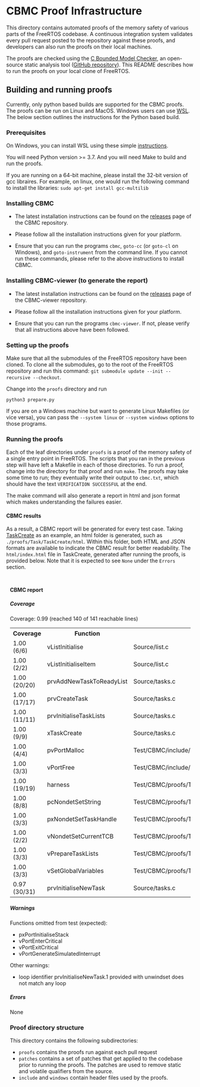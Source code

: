 CBMC Proof Infrastructure
=========================

This directory contains automated proofs of the memory safety of various parts
of the FreeRTOS codebase. A continuous integration system validates every
pull request posted to the repository against these proofs, and developers can
also run the proofs on their local machines.

The proofs are checked using the
[C Bounded Model Checker](http://www.cprover.org/cbmc/), an open-source static
analysis tool
([GitHub repository](https://github.com/diffblue/cbmc)). This README describes
how to run the proofs on your local clone of FreeRTOS.


Building and running proofs
--------------------------

Currently, only python based builds are supported for the CBMC proofs. The proofs
can be run on Linux and MacOS. Windows users can use [WSL](https://docs.microsoft.com/en-us/windows/wsl).
The below section outlines the instructions for the Python based build.

### Prerequisites

On Windows, you can install WSL using these simple [instructions](https://docs.microsoft.com/en-us/windows/wsl/install).

You will need Python version >= 3.7.
And you will need Make to build and run the proofs.

If you are running on a 64-bit machine, please install the 32-bit version of gcc
libraires. For example, on linux, one would run the following command to install
the libraries: `sudo apt-get install gcc-multilib`

### Installing CBMC

- The latest installation instructions can be found on the
  [releases](https://github.com/diffblue/cbmc/releases) page of the CBMC repository.

- Please follow all the installation instructions given for your platform.

- Ensure that you can run the programs `cbmc`, `goto-cc` (or `goto-cl`
  on Windows), and `goto-instrument` from the command line. If you cannot run these
  commands, please refer to the above instructions to install CBMC.

### Installing CBMC-viewer (to generate the report)

- The latest installation instructions can be found on the
  [releases](https://github.com/awslabs/aws-viewer-for-cbmc/releases) page of the CBMC-viewer repository.

- Please follow all the installation instructions given for your platform.

- Ensure that you can run the programs `cbmc-viewer`. If not, please verify
  that all instructions above have been followed.

### Setting up the proofs

Make sure that all the submodules of the FreeRTOS repository have been cloned. To
clone all the submodules, go to the root of the FreeRTOS repository and run this
command: `git submodule update --init --recursive --checkout`.

Change into the `proofs` directory and run
```
python3 prepare.py
```
If you are on a Windows machine but want to generate Linux Makefiles (or vice
versa), you can pass the `--system linux` or `--system windows` options to those
programs.

### Running the proofs

Each of the leaf directories under `proofs` is a proof of the memory
safety of a single entry point in FreeRTOS. The scripts that you ran in the
previous step will have left a Makefile in each of those directories. To
run a proof, change into the directory for that proof and run `make`.
The proofs may take some time to run; they eventually write their output to
`cbmc.txt`, which should have the text `VERIFICATION SUCCESSFUL` at the end.

The make command will also generate a report in html and json format which makes
understanding the failures easier.

#### CBMC results

As a result, a CBMC report will be generated for every test case. Taking [TaskCreate](./proofs/Task/TaskCreate) as an example, an html folder is generated, such as `./proofs/Task/TaskCreate/html`. Within this folder, both HTML and JSON formats are available to indicate the CBMC result for better readability. The `html/index.html` file in TaskCreate, generated after running the proofs, is provided below. Note that it is expected to see `None` under the `Errors` section.

<div style="padding: 10px;">
  <h4>CBMC report</h4>
  <div class="coverage">
      <h5>Coverage</h5>
      <p>
        Coverage: 0.99 (reached 140 of 141 reachable lines)
      </p>
      <table class="coverage">
        <tr>
          <th class="coverage">Coverage</th>
          <th class="function">Function</th>
          <th class="file">File</th>
        </tr>
        <tr>
          <td class="coverage">1.00 (6/6)</td>
          <td class="function">vListInitialise</td>
          <td class="file">Source/list.c</td>
        </tr>
        <tr>
          <td class="coverage">1.00 (2/2)</td>
          <td class="function">vListInitialiseItem</td>
          <td class="file">Source/list.c</td>
        </tr>
        <tr>
          <td class="coverage">1.00 (20/20)</td>
          <td class="function">prvAddNewTaskToReadyList</td>
          <td class="file">Source/tasks.c</td>
        </tr>
        <tr>
          <td class="coverage">1.00 (17/17)</td>
          <td class="function">prvCreateTask</td>
          <td class="file">Source/tasks.c</td>
        </tr>
        <tr>
          <td class="coverage">1.00 (11/11)</td>
          <td class="function">prvInitialiseTaskLists</td>
          <td class="file">Source/tasks.c</td>
        </tr>
        <tr>
          <td class="coverage">1.00 (9/9)</td>
          <td class="function">xTaskCreate</td>
          <td class="file">Source/tasks.c</td>
        </tr>
        <tr>
          <td class="coverage">1.00 (4/4)</td>
          <td class="function">pvPortMalloc</td>
          <td class="file">Test/CBMC/include/cbmc.h</td>
        </tr>
        <tr>
          <td class="coverage">1.00 (3/3)</td>
          <td class="function">vPortFree</td>
          <td class="file">Test/CBMC/include/cbmc.h</td>
        </tr>
        <tr>
          <td class="coverage">1.00 (19/19)</td>
          <td class="function">harness</td>
          <td class="file">Test/CBMC/proofs/Task/TaskCreate/TaskCreate_harness.c</td>
        </tr>
        <tr>
          <td class="coverage">1.00 (8/8)</td>
          <td class="function">pcNondetSetString</td>
          <td class="file">Test/CBMC/proofs/Task/TaskCreate/tasks_test_access_functions.h</td>
        </tr>
        <tr>
          <td class="coverage">1.00 (3/3)</td>
          <td class="function">pxNondetSetTaskHandle</td>
          <td class="file">Test/CBMC/proofs/Task/TaskCreate/tasks_test_access_functions.h</td>
        </tr>
        <tr>
          <td class="coverage">1.00 (2/2)</td>
          <td class="function">vNondetSetCurrentTCB</td>
          <td class="file">Test/CBMC/proofs/Task/TaskCreate/tasks_test_access_functions.h</td>
        </tr>
        <tr>
          <td class="coverage">1.00 (3/3)</td>
          <td class="function">vPrepareTaskLists</td>
          <td class="file">Test/CBMC/proofs/Task/TaskCreate/tasks_test_access_functions.h</td>
        </tr>
        <tr>
          <td class="coverage">1.00 (3/3)</td>
          <td class="function">vSetGlobalVariables</td>
          <td class="file">Test/CBMC/proofs/Task/TaskCreate/tasks_test_access_functions.h</td>
        </tr>
        <tr>
          <td class="coverage">0.97 (30/31)</td>
          <td class="function">prvInitialiseNewTask</td>
          <td class="file">Source/tasks.c</td>
        </tr>
      </table>
    </div>
    <div class="warnings">
      <h5> Warnings</h5>
      <p>
      Functions omitted from test (expected):
      </p>
      <ul>
        <li> pxPortInitialiseStack </li>
        <li> vPortEnterCritical </li>
        <li> vPortExitCritical </li>
        <li> vPortGenerateSimulatedInterrupt </li>
      </ul>
      <p>
      Other warnings:
      </p>
      <ul>
        <li> loop identifier prvInitialiseNewTask.1 provided with unwindset does not match any loop </li>
      </ul>
    <div class="errors">
      <h5>Errors</h5>
      None
    </div>
</div>

### Proof directory structure

This directory contains the following subdirectories:

- `proofs` contains the proofs run against each pull request
- `patches` contains a set of patches that get applied to the codebase prior to
  running the proofs. The patches are used to remove static and volatile qualifiers
  from the source.
- `include` and `windows` contain header files used by the proofs.
